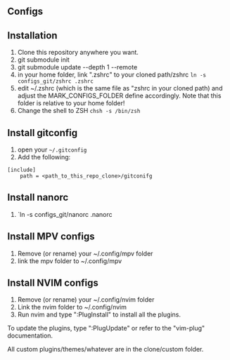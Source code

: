 ## Configs

## Installation
1. Clone this repository anywhere you want.
2. git submodule init
3. git submodule update --depth 1 --remote
4. in your home folder, link ".zshrc" to your cloned path/zshrc `ln -s configs_git/zshrc .zshrc`
5. edit ~/.zshrc (which is the same file as "zshrc in your cloned path) and adjust the MARK_CONFIGS_FOLDER define accordingly. Note that this folder is relative to your home 
folder!
6. Change the shell to ZSH `chsh -s /bin/zsh`

## Install gitconfig
1. open your `~/.gitconfig`
2. Add the following:
```
[include]
    path = <path_to_this_repo_clone>/gitconifg
```
## Install nanorc
1. `ln -s configs_git/nanorc .nanorc

## Install MPV configs
1. Remove (or rename) your ~/.config/mpv folder
2. link the mpv folder to ~/.config/mpv

## Install NVIM configs
1. Remove (or rename) your ~/.config/nvim folder
2. Link the nvim folder to ~/.config/nvim
3. Run nvim and type ":PlugInstall" to install all the plugins.
 
To update the plugins, type ":PlugUpdate" or refer to the "vim-plug" documentation.

All custom plugins/themes/whatever are in the clone/custom folder.
